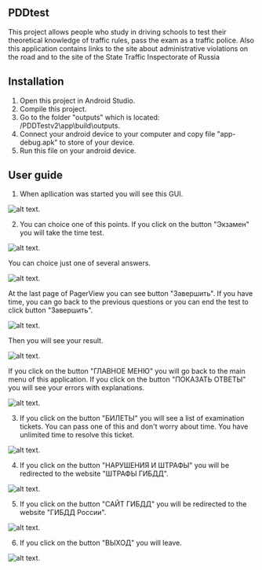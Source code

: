 ## PDDtest
This project allows people who study in driving schools to test their theoretical knowledge of traffic rules, pass the exam as a traffic police. Also this application contains links to the site about administrative violations on the road and to the site of the State Traffic Inspectorate of Russia
## Installation
1. Open this project in Android Studio.
2. Compile this project.
3. Go to the folder "outputs" which is located: <your path to project>/PDDTestv2\app\build\outputs.
4. Connect your android device to your computer and copy file "app-debug.apk" to store of your device.
5. Run this file on your android device.
## User guide
1. When apllication was started you will see this GUI.
  
![alt text](https://github.com/zheka1994/PDDtest/blob/master/User%20guide/MainMenu.PNG).

2. You can choice one of this points. If you click on the button "Экзамен" you will take the time test.

![alt text](https://github.com/zheka1994/PDDtest/blob/master/User%20guide/Exam.PNG).

You can choice just one of several answers.

![alt text](https://github.com/zheka1994/PDDtest/blob/master/User%20guide/ChoiceVariants.PNG).

At the last page of PagerView you can see button "Завершить". If you have time, you can go back to the previous questions or you can end the test to click button "Завершить".

![alt text](https://github.com/zheka1994/PDDtest/blob/master/User%20guide/EndBut.PNG).

Then you will see your result.

![alt text](https://github.com/zheka1994/PDDtest/blob/master/User%20guide/ExamdontPass.PNG).

If you click on the button "ГЛАВНОЕ МЕНЮ" you will go back to the main menu of this application.
If you click on the button "ПОКАЗАТЬ ОТВЕТЫ" you will see your errors with explanations.

![alt text](https://github.com/zheka1994/PDDtest/blob/master/User%20guide/Explain.PNG).

3. If you click on the button "БИЛЕТЫ" you will see a list of examination tickets. You can pass one of this and don't worry about time. 
You have unlimited time to resolve this ticket.

![alt text](https://github.com/zheka1994/PDDtest/blob/master/User%20guide/ListBillets.PNG).

4. If you click on the button "НАРУШЕНИЯ И ШТРАФЫ" you will be redirected to the website "ШТРАФЫ ГИБДД".

![alt text](https://github.com/zheka1994/PDDtest/blob/master/User%20guide/Fines.PNG).

5. If you click on the button "САЙТ ГИБДД" you will be redirected to the website "ГИБДД России".

![alt text](https://github.com/zheka1994/PDDtest/blob/master/User%20guide/GIBDDSite.PNG).

6. If you click on the button "ВЫХОД" you will leave.

![alt text](https://github.com/zheka1994/PDDtest/blob/master/User%20guide/Exit.PNG).

